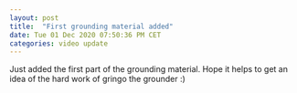 ```yaml
---
layout: post
title:  "First grounding material added"
date: Tue 01 Dec 2020 07:50:36 PM CET
categories: video update
---
```


Just added  the first part of the grounding material.
Hope it helps to get an idea of the hard work of gringo the grounder :)
